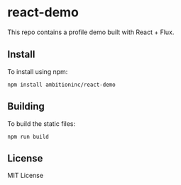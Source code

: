 # react-demo

This repo contains a profile demo built with React + Flux.

## Install

To install using npm:
```shell
npm install ambitioninc/react-demo
```

## Building

To build the static files:
```shell
npm run build
```

## License

MIT License
